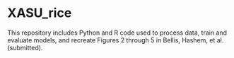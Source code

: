 # XASU_rice
 
This repository includes Python and R code used to process data, train and evaluate models, and recreate Figures 2 through 5 in Bellis, Hashem, et al. (submitted).
